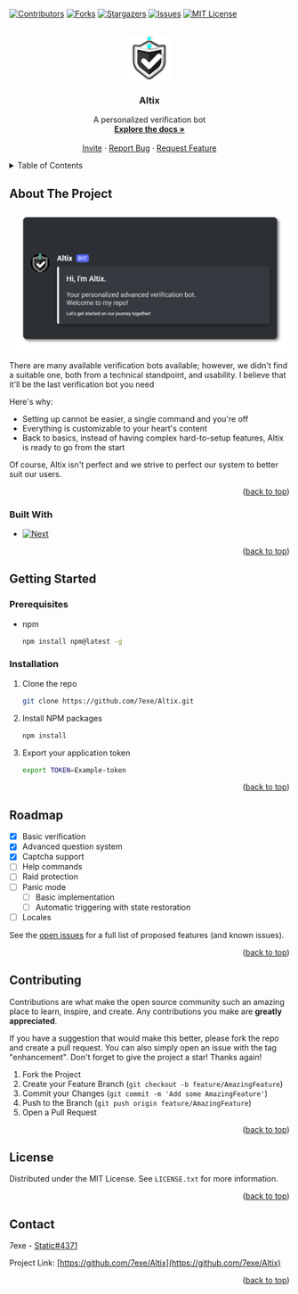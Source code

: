 <a name="readme-top"></a>

[![Contributors][contributors-shield]][contributors-url]
[![Forks][forks-shield]][forks-url]
[![Stargazers][stars-shield]][stars-url]
[![Issues][issues-shield]][issues-url]
[![MIT License][license-shield]][license-url]



<!-- PROJECT LOGO -->
<br />
<div align="center">
  <a href="https://github.com/7exe/Altix">
    <img src="images/logo.png" alt="Logo" width="80" height="80">
  </a>

  <h3 align="center">Altix</h3>

  <p align="center">
    A personalized verification bot
    <br />
    <a href="https://github.com/7exe/Altix"><strong>Explore the docs »</strong></a>
    <br />
    <br />
    <a href="https://discord.com/oauth2/authorize?client_id=1025532290664763492&scope=bot&permissions=534992250944">Invite</a>
    ·
    <a href="https://github.com/7exe/Altix/issues">Report Bug</a>
    ·
    <a href="https://github.com/7exe/Altix/issues">Request Feature</a>
  </p>
</div>



<!-- TABLE OF CONTENTS -->
<details>
  <summary>Table of Contents</summary>
  <ol>
    <li>
      <a href="#about-the-project">About The Project</a>
      <ul>
        <li><a href="#built-with">Built With</a></li>
      </ul>
    </li>
    <li>
      <a href="#getting-started">Getting Started</a>
      <ul>
        <li><a href="#prerequisites">Prerequisites</a></li>
        <li><a href="#installation">Installation</a></li>
      </ul>
    </li>
    <li><a href="#roadmap">Roadmap</a></li>
    <li><a href="#contributing">Contributing</a></li>
    <li><a href="#license">License</a></li>
    <li><a href="#contact">Contact</a></li>
  </ol>
</details>



<!-- ABOUT THE PROJECT -->
## About The Project

[![Altix Screen Shot][product-screenshot]](https://discord.com/oauth2/authorize?client_id=1025532290664763492&scope=bot&permissions=534992250944)

There are many available verification bots available; however, we didn't find a suitable one, both from a technical standpoint, and usability. I believe that it'll be the last verification bot you need

Here's why:
* Setting up cannot be easier, a single command and you're off
* Everything is customizable to your heart's content
* Back to basics, instead of having complex hard-to-setup features, Altix is ready to go from the start

Of course, Altix isn't perfect and we strive to perfect our system to better suit our users.

<p align="right">(<a href="#readme-top">back to top</a>)</p>



### Built With

* [![Next][Discord.js]][Discord-url]


<p align="right">(<a href="#readme-top">back to top</a>)</p>



<!-- GETTING STARTED -->
## Getting Started

### Prerequisites

* npm
  ```sh
  npm install npm@latest -g
  ```

### Installation

1. Clone the repo
   ```sh
   git clone https://github.com/7exe/Altix.git
   ```
2. Install NPM packages
   ```sh
   npm install
   ```
3. Export your application token
   ```sh
   export TOKEN=Example-token
   ```

<p align="right">(<a href="#readme-top">back to top</a>)</p>



<!-- ROADMAP -->
## Roadmap

- [x] Basic verification
- [x] Advanced question system
- [x] Captcha support
- [ ] Help commands
- [ ] Raid protection
- [ ] Panic mode
    - [ ] Basic implementation
    - [ ] Automatic triggering with state restoration
- [ ] Locales

See the [open issues](https://github.com/7exe/Altix/issues) for a full list of proposed features (and known issues).

<p align="right">(<a href="#readme-top">back to top</a>)</p>



<!-- CONTRIBUTING -->
## Contributing

Contributions are what make the open source community such an amazing place to learn, inspire, and create. Any contributions you make are **greatly appreciated**.

If you have a suggestion that would make this better, please fork the repo and create a pull request. You can also simply open an issue with the tag "enhancement".
Don't forget to give the project a star! Thanks again!

1. Fork the Project
2. Create your Feature Branch (`git checkout -b feature/AmazingFeature`)
3. Commit your Changes (`git commit -m 'Add some AmazingFeature'`)
4. Push to the Branch (`git push origin feature/AmazingFeature`)
5. Open a Pull Request

<p align="right">(<a href="#readme-top">back to top</a>)</p>



<!-- LICENSE -->
## License

Distributed under the MIT License. See `LICENSE.txt` for more information.

<p align="right">(<a href="#readme-top">back to top</a>)</p>



<!-- CONTACT -->
## Contact

7exe - [Static#4371](https://discordapp.com/users/268461151858196480)

Project Link: [https://github.com/7exe/Altix](https://github.com/7exe/Altix)

<p align="right">(<a href="#readme-top">back to top</a>)</p>




<!-- MARKDOWN LINKS & IMAGES -->
<!-- https://www.markdownguide.org/basic-syntax/#reference-style-links -->
[contributors-shield]: https://img.shields.io/github/contributors/7exe/Altix.svg?style=for-the-badge
[contributors-url]: https://github.com/7exe/Altix/graphs/contributors
[forks-shield]: https://img.shields.io/github/forks/7exe/Altix.svg?style=for-the-badge
[forks-url]: https://github.com/7exe/Altix/network/members
[stars-shield]: https://img.shields.io/github/stars/7exe/Altix.svg?style=for-the-badge
[stars-url]: https://github.com/7exe/Altix/stargazers
[issues-shield]: https://img.shields.io/github/issues/7exe/Altix.svg?style=for-the-badge
[issues-url]: https://github.com/7exe/Altix/issues
[license-shield]: https://img.shields.io/github/license/7exe/Altix.svg?style=for-the-badge
[license-url]: https://github.com/7exe/Altix/blob/master/LICENSE.txt
[product-screenshot]: images/frontpage.png
[Discord.js]: https://img.shields.io/badge/Discord.js-5865F2?style=for-the-badge&logo=discord&logoColor=white
[Discord-url]: https://discord.js.org/
[React.js]: https://img.shields.io/badge/React-20232A?style=for-the-badge&logo=react&logoColor=61DAFB
[React-url]: https://reactjs.org/
[Vue.js]: https://img.shields.io/badge/Vue.js-35495E?style=for-the-badge&logo=vuedotjs&logoColor=4FC08D
[Vue-url]: https://vuejs.org/
[Angular.io]: https://img.shields.io/badge/Angular-DD0031?style=for-the-badge&logo=angular&logoColor=white
[Angular-url]: https://angular.io/
[Svelte.dev]: https://img.shields.io/badge/Svelte-4A4A55?style=for-the-badge&logo=svelte&logoColor=FF3E00
[Svelte-url]: https://svelte.dev/
[Laravel.com]: https://img.shields.io/badge/Laravel-FF2D20?style=for-the-badge&logo=laravel&logoColor=white
[Laravel-url]: https://laravel.com
[Bootstrap.com]: https://img.shields.io/badge/Bootstrap-563D7C?style=for-the-badge&logo=bootstrap&logoColor=white
[Bootstrap-url]: https://getbootstrap.com
[JQuery.com]: https://img.shields.io/badge/jQuery-0769AD?style=for-the-badge&logo=jquery&logoColor=white
[JQuery-url]: https://jquery.com 